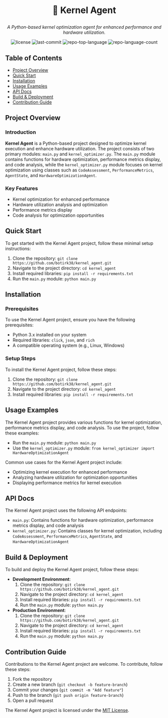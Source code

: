 # <p align="center">🚀 Kernel Agent</p>

<p align="center">
    <em>A Python-based kernel optimization agent for enhanced performance and hardware utilization.</em>
</p>

<p align="center">
 <img src="https://img.shields.io/github/license/botirk38/kernel_agent?style=default&logo=opensourceinitiative&logoColor=white&color=0080ff" alt="license">
 <img src="https://img.shields.io/github/last-commit/botirk38/kernel_agent?style=default&logo=git&logoColor=white&color=0080ff" alt="last-commit">
 <img src="https://img.shields.io/github/languages/top/botirk38/kernel_agent?style=default&color=0080ff" alt="repo-top-language">
 <img src="https://img.shields.io/github/languages/count/botirk38/kernel_agent?style=default&color=0080ff" alt="repo-language-count">
</p>

## Table of Contents
- [Project Overview](#project-overview)
- [Quick Start](#quick-start)
- [Installation](#installation)
- [Usage Examples](#usage-examples)
- [API Docs](#api-docs)
- [Build & Deployment](#build--deployment)
- [Contribution Guide](#contribution-guide)

## Project Overview
### Introduction
**Kernel Agent** is a Python-based project designed to optimize kernel execution and enhance hardware utilization. The project consists of two primary modules: `main.py` and `kernel_optimizer.py`. The `main.py` module contains functions for hardware optimization, performance metrics display, and code analysis, while the `kernel_optimizer.py` module focuses on kernel optimization using classes such as `CodeAssessment`, `PerformanceMetrics`, `AgentState`, and `HardwareOptimizationAgent`.

### Key Features
- Kernel optimization for enhanced performance
- Hardware utilization analysis and optimization
- Performance metrics display
- Code analysis for optimization opportunities

## Quick Start
To get started with the Kernel Agent project, follow these minimal setup instructions:
1. Clone the repository: `git clone https://github.com/botirk38/kernel_agent.git`
2. Navigate to the project directory: `cd kernel_agent`
3. Install required libraries: `pip install -r requirements.txt`
4. Run the `main.py` module: `python main.py`

## Installation
### Prerequisites
To use the Kernel Agent project, ensure you have the following prerequisites:
- Python 3.x installed on your system
- Required libraries: `click`, `json`, and `rich`
- A compatible operating system (e.g., Linux, Windows)

### Setup Steps
To install the Kernel Agent project, follow these steps:
1. Clone the repository: `git clone https://github.com/botirk38/kernel_agent.git`
2. Navigate to the project directory: `cd kernel_agent`
3. Install required libraries: `pip install -r requirements.txt`

## Usage Examples
The Kernel Agent project provides various functions for kernel optimization, performance metrics display, and code analysis. To use the project, follow these examples:
- Run the `main.py` module: `python main.py`
- Use the `kernel_optimizer.py` module: `from kernel_optimizer import HardwareOptimizationAgent`

Common use cases for the Kernel Agent project include:
- Optimizing kernel execution for enhanced performance
- Analyzing hardware utilization for optimization opportunities
- Displaying performance metrics for kernel execution

## API Docs
The Kernel Agent project uses the following API endpoints:
- `main.py`: Contains functions for hardware optimization, performance metrics display, and code analysis
- `kernel_optimizer.py`: Contains classes for kernel optimization, including `CodeAssessment`, `PerformanceMetrics`, `AgentState`, and `HardwareOptimizationAgent`

## Build & Deployment
To build and deploy the Kernel Agent project, follow these steps:
- **Development Environment**:
  1. Clone the repository: `git clone https://github.com/botirk38/kernel_agent.git`
  2. Navigate to the project directory: `cd kernel_agent`
  3. Install required libraries: `pip install -r requirements.txt`
  4. Run the `main.py` module: `python main.py`
- **Production Environment**:
  1. Clone the repository: `git clone https://github.com/botirk38/kernel_agent.git`
  2. Navigate to the project directory: `cd kernel_agent`
  3. Install required libraries: `pip install -r requirements.txt`
  4. Run the `main.py` module: `python main.py`

## Contribution Guide
Contributions to the Kernel Agent project are welcome. To contribute, follow these steps:
1. Fork the repository
2. Create a new branch (`git checkout -b feature-branch`)
3. Commit your changes (`git commit -m "Add feature"`)
4. Push to the branch (`git push origin feature-branch`)
5. Open a pull request

The Kernel Agent project is licensed under the [MIT License](LICENSE).
